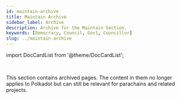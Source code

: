 ```yaml
---
id: maintain-archive
title: Maintain Archive
sidebar_label: Archive
description: Archive for the Maintain Section.
keywords: [Democracy, Council, Gov1, Councillor]
slug: ../maintain-archive
---
```


import DocCardList from '@theme/DocCardList';

<div className="sticky"> 
<br />

This section contains archived pages. The content in them no longer applies to Polkadot but can
still be relevant for parachains and related projects.

</div>

<DocCardList />
